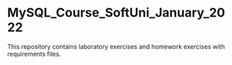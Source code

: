 # MySQL_Course_SoftUni_January_2022
This repository contains laboratory exercises and homework exercises with requirements files.
